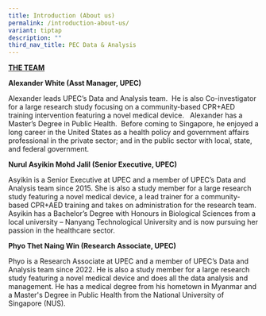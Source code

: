 ```yaml
---
title: Introduction (About us)
permalink: /introduction-about-us/
variant: tiptap
description: ""
third_nav_title: PEC Data & Analysis
---
```

<p><strong><u>THE TEAM</u></strong>
</p>
<p><strong>Alexander White (Asst Manager, UPEC)</strong>
</p>
<p>Alexander leads UPEC’s Data and Analysis team.&nbsp; He is also Co-investigator
for a large research study focusing on a community-based CPR+AED training
intervention featuring a novel medical device.&nbsp;&nbsp; Alexander has
a Master’s Degree in Public Health.&nbsp; Before coming to Singapore, he
enjoyed a long career in the United States as a health policy and government
affairs professional in the private sector; and in the public sector with
local, state, and federal government.&nbsp;</p>
<p><strong>Nurul Asyikin Mohd Jalil (Senior Executive, UPEC)</strong>
</p>
<p>Asyikin is a Senior Executive at UPEC and a member of UPEC’s Data and
Analysis team since 2015. She is also a study member for a large research
study featuring a novel medical device, a lead trainer for a community-based
CPR+AED training and takes on administration for the research team. Asyikin
has a Bachelor’s Degree with Honours in Biological Sciences from a local
university – Nanyang Technological University and is now pursuing her passion
in the healthcare sector.</p>
<p><strong>Phyo Thet Naing Win (Research Associate, UPEC)</strong>
</p>
<p>Phyo is a Research Associate at UPEC and a member of UPEC’s Data and Analysis
team since 2022. He is also a study member for a large research study featuring
a novel medical device and does all the data analysis and management. He
has a medical degree from his hometown in Myanmar and a Master's Degree
in Public Health from the National University of Singapore (NUS).</p>
<p></p>